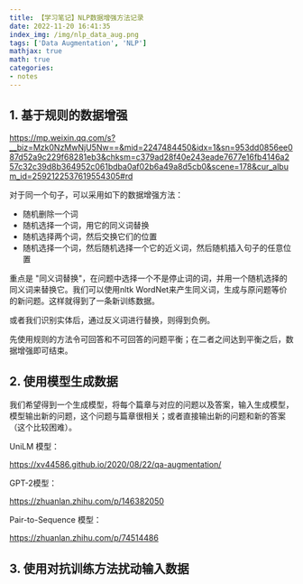 ```yaml
---
title: 【学习笔记】NLP数据增强方法记录
date: 2022-11-20 16:41:35
index_img: /img/nlp_data_aug.png
tags: ['Data Augmentation', 'NLP']
mathjax: true
math: true
categories: 
- notes
---
```



<!--more--->

## 1. 基于规则的数据增强

https://mp.weixin.qq.com/s?__biz=Mzk0NzMwNjU5Nw==&mid=2247484450&idx=1&sn=953dd0856ee087d52a9c229f68281eb3&chksm=c379ad28f40e243eade7677e16fb4146a257c32c39d8b364952c061bdba0af02b6a49a8d5cb0&scene=178&cur_album_id=2592122537619554305#rd

对于同一个句子，可以采用如下的数据增强方法：

- 随机删除一个词
- 随机选择一个词，用它的同义词替换
- 随机选择两个词，然后交换它们的位置
- 随机选择一个词，然后随机选择一个它的近义词，然后随机插入句子的任意位置

重点是 "同义词替换"，在问题中选择一个不是停止词的词，并用一个随机选择的同义词来替换它。我们可以使用nltk WordNet来产生同义词，生成与原问题等价的新问题。这样就得到了一条新训练数据。

或者我们识别实体后，通过反义词进行替换，则得到负例。

先使用规则的方法令可回答和不可回答的问题平衡；在二者之间达到平衡之后，数据增强即可结束。

## 2. 使用模型生成数据

我们希望得到一个生成模型，将每个篇章与对应的问题以及答案，输入生成模型，模型输出新的问题，这个问题与篇章很相关；或者直接输出新的问题和新的答案（这个比较困难）。

UniLM 模型：

https://xv44586.github.io/2020/08/22/qa-augmentation/

GPT-2模型：

https://zhuanlan.zhihu.com/p/146382050

Pair-to-Sequence 模型：

https://zhuanlan.zhihu.com/p/74514486

## 3. 使用对抗训练方法扰动输入数据


